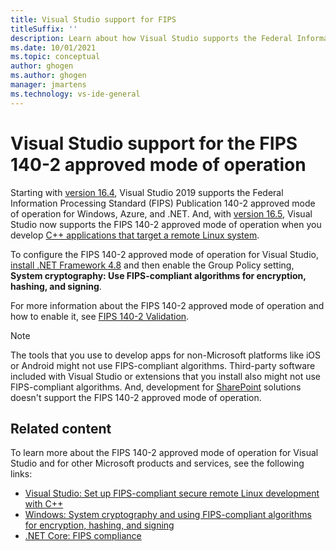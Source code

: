 ```yaml
---
title: Visual Studio support for FIPS
titleSuffix: ''
description: Learn about how Visual Studio supports the Federal Information Processing Standard Publication 140-2 approved mode of operation for Windows, Azure, and .NET.
ms.date: 10/01/2021
ms.topic: conceptual
author: ghogen
ms.author: ghogen
manager: jmartens
ms.technology: vs-ide-general
---
```

# Visual Studio support for the FIPS 140-2 approved mode of operation


Starting with [version 16.4](/visualstudio/releases/2019/release-notes-v16.4/), Visual Studio 2019 supports the Federal Information Processing Standard (FIPS) Publication 140-2 approved mode of operation for Windows, Azure, and .NET. And, with [version 16.5](/visualstudio/releases/2019/release-notes-v16.5), Visual Studio now supports the FIPS 140-2 approved mode of operation when you develop [C++ applications that target a remote Linux system](/cpp/linux/set-up-fips-compliant-secure-remote-linux-development/).

To configure the FIPS 140-2 approved mode of operation for Visual Studio, [install .NET Framework 4.8](https://dotnet.microsoft.com/download/dotnet-framework/net48) and then enable the Group Policy setting, **System cryptography: Use FIPS-compliant algorithms for encryption, hashing, and signing**.

For more information about the FIPS 140-2 approved mode of operation and how to enable it, see [FIPS 140-2 Validation](/windows/security/threat-protection/fips-140-validation/).

> [!NOTE]
> The tools that you use to develop apps for non-Microsoft platforms like iOS or Android might not use FIPS-compliant algorithms. Third-party software included with Visual Studio or extensions that you install also might not use FIPS-compliant algorithms. And, development for [SharePoint](/sharepoint/security-for-sharepoint-server/federal-information-processing-standard-security-standards/) solutions doesn't support the FIPS 140-2 approved mode of operation.

## Related content

To learn more about the FIPS 140-2 approved mode of operation for Visual Studio and for other Microsoft products and services, see the following links:

- [Visual Studio: Set up FIPS-compliant secure remote Linux development with C++](/cpp/linux/set-up-fips-compliant-secure-remote-linux-development/)
- [Windows: System cryptography and using FIPS-compliant algorithms for encryption, hashing, and signing](/windows/security/threat-protection/security-policy-settings/system-cryptography-use-fips-compliant-algorithms-for-encryption-hashing-and-signing)
- [.NET Core: FIPS compliance](/dotnet/standard/security/fips-compliance/)